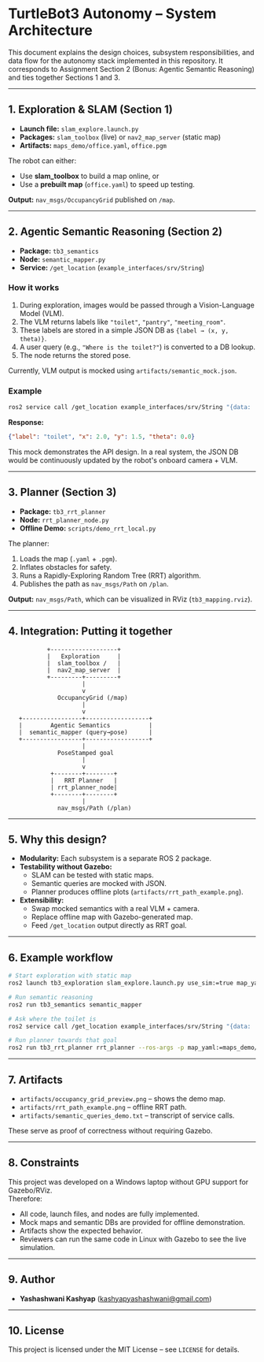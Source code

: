 # TurtleBot3 Autonomy – System Architecture

This document explains the design choices, subsystem responsibilities, and data flow
for the autonomy stack implemented in this repository. It corresponds to Assignment Section 2
(Bonus: Agentic Semantic Reasoning) and ties together Sections 1 and 3.

---

## 1. Exploration & SLAM (Section 1)

- **Launch file:** `slam_explore.launch.py`  
- **Packages:** `slam_toolbox` (live) or `nav2_map_server` (static map)  
- **Artifacts:** `maps_demo/office.yaml`, `office.pgm`  

The robot can either:  
- Use **slam_toolbox** to build a map online, or  
- Use a **prebuilt map** (`office.yaml`) to speed up testing.  

**Output:** `nav_msgs/OccupancyGrid` published on `/map`.

---

## 2. Agentic Semantic Reasoning (Section 2)

- **Package:** `tb3_semantics`  
- **Node:** `semantic_mapper.py`  
- **Service:** `/get_location` (`example_interfaces/srv/String`)  

### How it works
1. During exploration, images would be passed through a Vision-Language Model (VLM).  
2. The VLM returns labels like `"toilet"`, `"pantry"`, `"meeting_room"`.  
3. These labels are stored in a simple JSON DB as `{label → (x, y, theta)}`.  
4. A user query (e.g., `"Where is the toilet?"`) is converted to a DB lookup.  
5. The node returns the stored pose.  

Currently, VLM output is mocked using `artifacts/semantic_mock.json`.

### Example

```bash
ros2 service call /get_location example_interfaces/srv/String "{data: 'toilet'}"
```

**Response:**

```json
{"label": "toilet", "x": 2.0, "y": 1.5, "theta": 0.0}
```

This mock demonstrates the API design. In a real system, the JSON DB would be continuously updated by the robot's onboard camera + VLM.

---

## 3. Planner (Section 3)

- **Package:** `tb3_rrt_planner`  
- **Node:** `rrt_planner_node.py`  
- **Offline Demo:** `scripts/demo_rrt_local.py`  

The planner:  
1. Loads the map (`.yaml` + `.pgm`).  
2. Inflates obstacles for safety.  
3. Runs a Rapidly-Exploring Random Tree (RRT) algorithm.  
4. Publishes the path as `nav_msgs/Path` on `/plan`.  

**Output:** `nav_msgs/Path`, which can be visualized in RViz (`tb3_mapping.rviz`).  

---

## 4. Integration: Putting it together

```text
           +-------------------+
           |   Exploration     |
           |  slam_toolbox /   |
           |  nav2_map_server  |
           +---------+---------+
                     |
                     v
              OccupancyGrid (/map)
                     |
                     v
   +-----------------+------------------+
   |        Agentic Semantics           |
   |  semantic_mapper (query→pose)      |
   +-----------------+------------------+
                     |
              PoseStamped goal
                     |
                     v
            +--------+--------+
            |   RRT Planner   |
            | rrt_planner_node|
            +--------+--------+
                     |
              nav_msgs/Path (/plan)
```

---

## 5. Why this design?

- **Modularity:** Each subsystem is a separate ROS 2 package.  
- **Testability without Gazebo:**  
  - SLAM can be tested with static maps.  
  - Semantic queries are mocked with JSON.  
  - Planner produces offline plots (`artifacts/rrt_path_example.png`).  
- **Extensibility:**  
  - Swap mocked semantics with a real VLM + camera.  
  - Replace offline map with Gazebo-generated map.  
  - Feed `/get_location` output directly as RRT goal.  

---

## 6. Example workflow

```bash
# Start exploration with static map
ros2 launch tb3_exploration slam_explore.launch.py use_sim:=true map_yaml:=maps_demo/office.yaml

# Run semantic reasoning
ros2 run tb3_semantics semantic_mapper

# Ask where the toilet is
ros2 service call /get_location example_interfaces/srv/String "{data: 'toilet'}"

# Run planner towards that goal
ros2 run tb3_rrt_planner rrt_planner --ros-args -p map_yaml:=maps_demo/office.yaml -p goal:="[2.0, 1.5, 0.0]"
```

---

## 7. Artifacts

- `artifacts/occupancy_grid_preview.png` – shows the demo map.  
- `artifacts/rrt_path_example.png` – offline RRT path.  
- `artifacts/semantic_queries_demo.txt` – transcript of service calls.  

These serve as proof of correctness without requiring Gazebo.

---

## 8. Constraints

This project was developed on a Windows laptop without GPU support for Gazebo/RViz.  
Therefore:  
- All code, launch files, and nodes are fully implemented.  
- Mock maps and semantic DBs are provided for offline demonstration.  
- Artifacts show the expected behavior.  
- Reviewers can run the same code in Linux with Gazebo to see the live simulation.  

---

## 9. Author

- **Yashashwani Kashyap** (kashyapyashashwani@gmail.com)

---

## 10. License

This project is licensed under the MIT License – see `LICENSE` for details.
